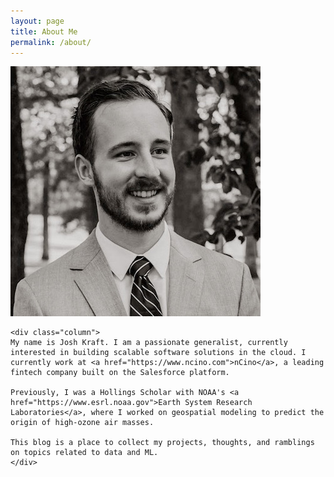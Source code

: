 ```yaml
---
layout: page
title: About Me
permalink: /about/
---
```


<div class="row">
    <div class="column">
        <img src="../images/avatar.jpg" alt="Avatar">
    </div>

    <div class="column">
    My name is Josh Kraft. I am a passionate generalist, currently interested in building scalable software solutions in the cloud. I currently work at <a href="https://www.ncino.com">nCino</a>, a leading fintech company built on the Salesforce platform.

    Previously, I was a Hollings Scholar with NOAA's <a href="https://www.esrl.noaa.gov">Earth System Research Laboratories</a>, where I worked on geospatial modeling to predict the origin of high-ozone air masses.

    This blog is a place to collect my projects, thoughts, and ramblings on topics related to data and ML.
    </div>

</div>
